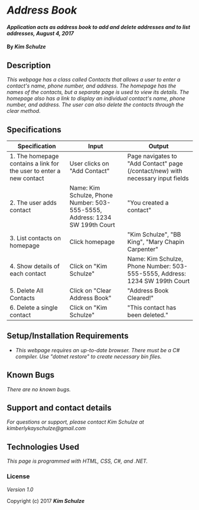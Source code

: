 # _Address Book_

#### _Application acts as address book to add and delete addresses and to list addresses, August 4, 2017_

#### By _**Kim Schulze**_

## Description

_This webpage has a class called Contacts that allows a user to enter a contact's name, phone number, and address.  The homepage has the names of the contacts, but a separate page is used to view its details.  The homepage also has a link to display an individual contact's name, phone number, and address.  The user can also delete the contacts through the clear method._

## Specifications
| Specification | Input | Output |
| ---- | ---- | ---- |
| 1. The homepage contains a link for the user to enter a new contact | User clicks on "Add Contact" | Page navigates to "Add Contact" page (/contact/new) with necessary input fields |
| 2. The user adds contact | Name: Kim Schulze, Phone Number: 503-555-5555, Address: 1234 SW 199th Court | "You created a contact" |
| 3. List contacts on homepage | Click homepage | "Kim Schulze", "BB King", "Mary Chapin Carpenter" |
| 4. Show details of each contact | Click on "Kim Schulze" | Name: Kim Schulze, Phone Number: 503-555-5555, Address: 1234 SW 199th Court |
| 5. Delete All Contacts | Click on "Clear Address Book" | "Address Book Cleared!" |
| 6. Delete a single contact | Click on "Kim Schulze" | "This contact has been deleted." |

## Setup/Installation Requirements

* _This webpage requires an up-to-date browser.  There must be a C# compiler.  Use "dotnet restore" to create necessary bin files._

## Known Bugs

_There are no known bugs._

## Support and contact details

_For questions or support, please contact Kim Schulze at kimberlykayschulze@gmail.com_

## Technologies Used

_This page is programmed with HTML, CSS, C#, and .NET._

### License

*Version 1.0*

Copyright (c) 2017 **_Kim Schulze_**
